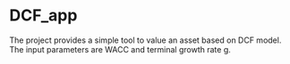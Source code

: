 # DCF_app
The project provides a simple tool to value an asset based on DCF model. The input parameters are WACC and terminal growth rate g.
